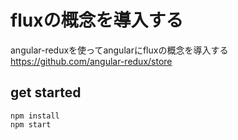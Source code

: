 # fluxの概念を導入する

angular-reduxを使ってangularにfluxの概念を導入する  
https://github.com/angular-redux/store

## get started

```
npm install
npm start
```

